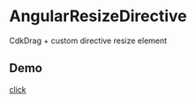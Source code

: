 # AngularResizeDirective

CdkDrag + custom directive resize element

## Demo

[click](https://stackblitz.com/edit/nickbash-angular-resize-directive)
